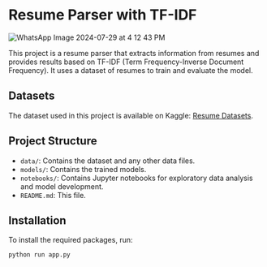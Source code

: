 # Resume Parser with TF-IDF
![WhatsApp Image 2024-07-29 at 4 12 43 PM](https://github.com/user-attachments/assets/ca54184b-3e81-4c74-ac4e-48cacc7da3b1)

This project is a resume parser that extracts information from resumes and provides results based on TF-IDF (Term Frequency-Inverse Document Frequency). It uses a dataset of resumes to train and evaluate the model.

## Datasets

The dataset used in this project is available on Kaggle: [Resume Datasets](https://www.kaggle.com/datasets/noorsaeed/resume-datasets).

## Project Structure

- `data/`: Contains the dataset and any other data files.
- `models/`: Contains the trained models.
- `notebooks/`: Contains Jupyter notebooks for exploratory data analysis and model development.
- `README.md`: This file.

## Installation

To install the required packages, run:

```bash
python run app.py
